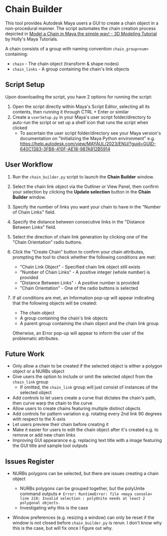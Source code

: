 # Chain Builder

This tool provides Autodesk Maya users a GUI to create a chain object in a non-procedural manner. The script automates the chain creation process depicted in [Model a Chain in Maya the simple way! - 3D Modeling Tutorial](https://www.youtube.com/watch?v=OGrMSgIYQWY) by Holly's Maya Tutorials.

A chain consists of a group with naming convention `chain_group<num>` containing:
- `chain` - The chain object (transform & shape nodes)
- `chain_links` - A group containing the chain's link objects

## Script Setup

Upon downloading the script, you have 2 options for running the script:
1. Open the script directly within Maya's Script Editor, selecting all its contents, then running it through CTRL + Enter or similar
2. Create a `userSetup.py` in your Maya's user script folder/directory to auto-run the script or set up a shelf icon that runs the script when clicked
    - To ascertain the user script folder/directory see your Maya version's documentation on "Initializing the Maya Python environment" e.g. https://help.autodesk.com/view/MAYAUL/2023/ENU/?guid=GUID-640C1383-3FB8-410F-AE18-987A812B5914

## User Workflow

1. Run the `chain_builder.py` script to launch the **Chain Builder** window.
2. Select the chain link object via the Outliner or View Panel, then confirm your selection by clicking the **Update selection** button in the **Chain Builder** window.
3. Specify the number of links you want your chain to have in the "Number of Chain Links" field.
4. Specify the distance between consecutive links in the "Distance Between Links" field.
5. Select the direction of chain link generation by clicking one of the "Chain Orientation" radio buttons.
6. Click the "Create Chain" button to confirm your chain attributes, prompting the tool to check whether the following conditions are met:
    - "Chain Link Object" - Specified chain link object still exists
    - "Number of Chain Links" - A positive integer (whole number) is provided
    - "Distance Between Links" - A positive number is provided
    - "Chain Orientation" - One of the radio buttons is selected
7. If all conditions are met, an Information pop-up will appear indicating that the following objects will be created:
    - The chain object
    - A group containing the chain's link objects
    - A parent group containing the chain object and the chain link group
    
    Otherwise, an Error pop-up will appear to inform the user of the problematic attributes.

## Future Work

- Only allow a chain to be created if the selected object is either a polygon object or a NURBs object
- Give users the option to include or omit the selected object from the `chain_link` group
    - If omitted, the `chain_link` group will just consist of instances of the selected object
- Add controls to let users create a curve that dictates the chain's path, then curve warp the chain to the curve
- Allow users to create chains featuring multiple distinct objects
- Add controls for pattern variation e.g. rotating every 2nd link 90 degrees with respect to the X-axis
- Let users preview their chain before creating it
- Make it easier for users to edit the chain object after it's created e.g. to remove or add new chain links
- Improving GUI appearance e.g. replacing text title with a image featuring the GUI title and sample tool outputs

## Issues Register

- NURBs polygons can be selected, but there are issues creating a chain object
    - NURBs polygons can be grouped together, but the polyUnite command outputs `# Error: RuntimeError: file <maya console> line 218: Invalid selection : polyUnite needs at least 2 polygonal objects.`
    - Investigating why this is the case

- Window preferences (e.g. resizing a window) can only be reset if the window is not closed before `chain_builder.py` is rerun. I don't know why this is the case, but will fix once I figure out why.
